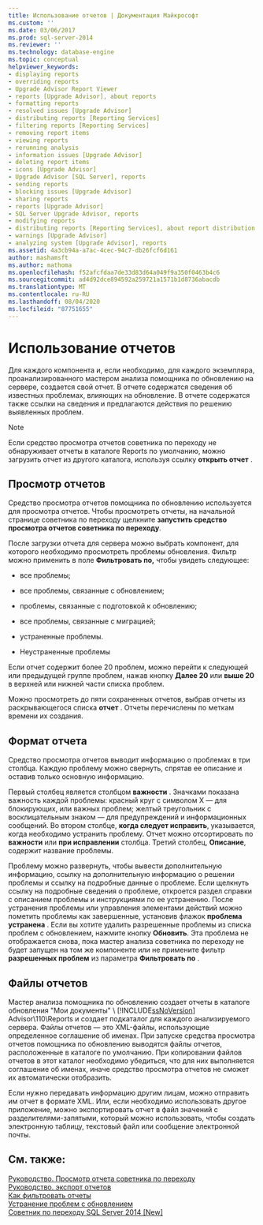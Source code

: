 ```yaml
---
title: Использование отчетов | Документация Майкрософт
ms.custom: ''
ms.date: 03/06/2017
ms.prod: sql-server-2014
ms.reviewer: ''
ms.technology: database-engine
ms.topic: conceptual
helpviewer_keywords:
- displaying reports
- overriding reports
- Upgrade Advisor Report Viewer
- reports [Upgrade Advisor], about reports
- formatting reports
- resolved issues [Upgrade Advisor]
- distributing reports [Reporting Services]
- filtering reports [Reporting Services]
- removing report items
- viewing reports
- rerunning analysis
- information issues [Upgrade Advisor]
- deleting report items
- icons [Upgrade Advisor]
- Upgrade Advisor [SQL Server], reports
- sending reports
- blocking issues [Upgrade Advisor]
- sharing reports
- reports [Upgrade Advisor]
- SQL Server Upgrade Advisor, reports
- modifying reports
- distributing reports [Reporting Services], about report distribution
- warnings [Upgrade Advisor]
- analyzing system [Upgrade Advisor], reports
ms.assetid: 4a3cb94a-a7ac-4cec-94c7-db26fcf6d161
author: mashamsft
ms.author: mathoma
ms.openlocfilehash: f52afcfdaa7de33d83d64a049f9a350f0463b4c6
ms.sourcegitcommit: ad4d92dce894592a259721a1571b1d8736abacdb
ms.translationtype: MT
ms.contentlocale: ru-RU
ms.lasthandoff: 08/04/2020
ms.locfileid: "87751655"
---
```

# <a name="using-reports"></a>Использование отчетов
  Для каждого компонента и, если необходимо, для каждого экземпляра, проанализированного мастером анализа помощника по обновлению на сервере, создается свой отчет. В отчете содержатся сведения об известных проблемах, влияющих на обновление. В отчете содержатся также ссылки на сведения и предлагаются действия по решению выявленных проблем.  
  
> [!NOTE]  
>  Если средство просмотра отчетов советника по переходу не обнаруживает отчеты в каталоге Reports по умолчанию, можно загрузить отчет из другого каталога, используя ссылку **открыть отчет** .  
  
## <a name="viewing-reports"></a>Просмотр отчетов  
 Средство просмотра отчетов помощника по обновлению используется для просмотра отчетов. Чтобы просмотреть отчеты, на начальной странице советника по переходу щелкните **запустить средство просмотра отчетов советника по переходу**.  
  
 После загрузки отчета для сервера можно выбрать компонент, для которого необходимо просмотреть проблемы обновления. Фильтр можно применить в поле **Фильтровать по,** чтобы увидеть следующее:  
  
-   все проблемы;  
  
-   все проблемы, связанные с обновлением;  
  
-   проблемы, связанные с подготовкой к обновлению;  
  
-   все проблемы, связанные с миграцией;  
  
-   устраненные проблемы.  
  
-   Неустраненные проблемы  
  
 Если отчет содержит более 20 проблем, можно перейти к следующей или предыдущей группе проблем, нажав кнопку **Далее 20** или **выше 20** в верхней или нижней части списка проблем.  
  
 Можно просмотреть до пяти сохраненных отчетов, выбрав отчеты из раскрывающегося списка **отчет** . Отчеты перечислены по меткам времени их создания.  
  
## <a name="report-format"></a>Формат отчета  
 Средство просмотра отчетов выводит информацию о проблемах в три столбца. Каждую проблему можно свернуть, спрятав ее описание и оставив только основную информацию.  
  
 Первый столбец является столбцом **важности** . Значками показана важность каждой проблемы: красный круг с символом Х — для блокирующих, или важных проблем; желтый треугольник с восклицательным знаком — для предупреждений и информационных сообщений. Во втором столбце, **когда следует исправить**, указывается, когда необходимо устранить проблему. Отчет можно отсортировать по **важности** или **при исправлении** столбца. Третий столбец, **Описание**, содержит название проблемы.  
  
 Проблему можно развернуть, чтобы вывести дополнительную информацию, ссылку на дополнительную информацию о решении проблемы и ссылку на подробные данные о проблеме. Если щелкнуть ссылку на подробные сведения о проблеме, откроется раздел справки с описанием проблемы и инструкциями по ее устранению. После устранения проблемы или управления элементами действий можно пометить проблемы как завершенные, установив флажок **проблема устранена** . Если вы хотите удалить разрешенные проблемы из списка проблем с обновлением, нажмите кнопку **Обновить**. Эта проблема не отображается снова, пока мастер анализа советника по переходу не будет запущен на том же компоненте или не примените фильтр **разрешенных проблем** из параметра **Фильтровать по** .  
  
## <a name="report-files"></a>Файлы отчетов  
 Мастер анализа помощника по обновлению создает отчеты в каталоге обновления "Мои документы" \\ [!INCLUDE[ssNoVersion](../../includes/ssnoversion-md.md)] Advisor\110\Reports и создает подкаталог для каждого анализируемого сервера. Файлы отчетов — это XML-файлы, использующие определенное соглашение об именах. При запуске средства просмотра отчетов помощника по обновлению выводятся файлы отчетов, расположенные в каталоге по умолчанию. При копировании файлов отчетов в этот каталог необходимо убедиться, что для них выполняется соглашение об именах, иначе средство просмотра отчетов не сможет их автоматически отобразить.  
  
 Если нужно передавать информацию другим лицам, можно отправить им отчет в формате XML. Или, если необходимо использовать другое приложение, можно экспортировать отчет в файл значений с разделителями-запятыми, который можно использовать, чтобы создать электронную таблицу, текстовый файл или сообщение электронной почты.  
  
## <a name="see-also"></a>См. также:  
 [Руководство. Просмотр отчета советника по переходу](../../../2014/sql-server/install/how-to-view-an-upgrade-advisor-report.md)   
 [Руководство. экспорт отчетов](../../../2014/sql-server/install/how-to-export-reports.md)   
 [Как фильтровать отчеты](../../../2014/sql-server/install/how-to-filter-reports.md)   
 [Устранение проблем с обновлением](../../../2014/sql-server/install/resolving-upgrade-issues.md)   
 [Советник по переходу SQL Server 2014 &#91;New&#93;](sql-server-2014-upgrade-advisor.md)  
  
  
